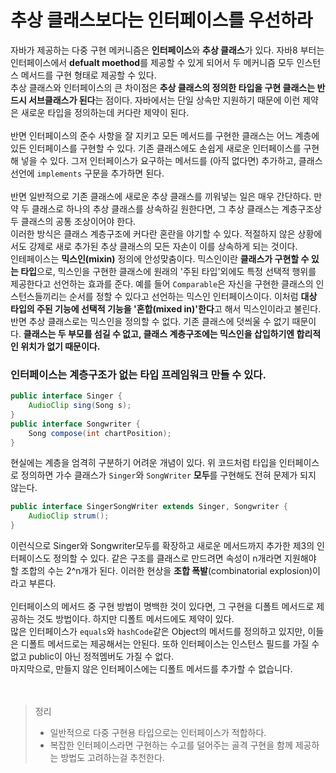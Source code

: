 # 추상 클래스보다는 인터페이스를 우선하라

자바가 제공하는 다중 구현 메커니즘은 **인터페이스**와 **추상 클래스**가 있다. 자바8 부터는 인터페이스에서 **defualt moethod**를 제공할 수 있게 되어서 두 메커니즘 모두 인스턴스 메서드를 구현 형태로 제공할 수 있다.<br>
추상 클래스와 인터페이스의 큰 차이점은 **추상 클래스의 정의한 타입을 구현 클래스는 반드시 서브클래스가 된다**는 점이다. 자바에서는 단일 상속만 지원하기 때문에 이런 제약은 새로운 타입을 정의하는데 커다란 제약이 된다.<br><br>
반면 인터페이스의 준수 사항을 잘 지키고 모든 메서드를 구현한 클래스는 어느 계층에 있든 인터페이스를 구현할 수 있다. 기존 클래스에도 손쉽게 새로운 인터페이스를 구현해 넣을 수 있다. 그저 인터페이스가 요구하는 메서드를 (아직 없다면) 추가하고, 클래스 선언에 `implements` 구문을 추가하면 된다.<br><br>
반면 일반적으로 기존 클래스에 새로운 추상 클래스를 끼워넣는 일은 매우 간단하다. 만약 두 클래스로 하나의 추상 클래스를 상속하길 원한다면, 그 추상 클래스는 계층구조상 두 클래스의 공통 조상이어야 한다.<br>
이러한 방식은 클래스 계층구조에 커다란 혼란을 야기할 수 있다. 적절하지 않은 상황에서도 강제로 새로 추가된 추상 클래스의 모든 자손이 이를 상속하게 되는 것이다.<br>
인테페이스는 **믹스인(mixin)** 정의에 안성맞춤이다. 믹스인이란 **클래스가 구현할 수 있는 타입**으로, 믹스인을 구현한 클래스에 원래의 '주된 타입'외에도 특정 선택적 행위를 제공한다고 선언하는 효과를 준다. 예를 들어 `Comparable`은 자신을 구현한 클래스의 인스턴스들끼리는 순서를 정할 수 있다고 선언하는 믹스인 인터페이스이다. 이처럼 **대상 타입의 주된 기능에 선택적 기능을 '혼합(mixed in)'한다**고 해서 믹스인이라고 불린다.<br>
반면 추상 클래스로는 믹스인을 정의할 수 없다. 기존 클래스에 덧씌울 수 없기 때문이다. **클래스는 두 부모를 섬길 수 없고, 클래스 계층구조에는 믹스인을 삽입하기엔 합리적인 위치가 없기 때문이다.**

### 인터페이스는 계층구조가 없는 타입 프레임워크 만들 수 있다.
``` java
public interface Singer {
    AudioClip sing(Song s);
}
public interface Songwriter {
    Song compose(int chartPosition);
}
```
현실에는 계층을 엄격히 구분하기 어려운 개념이 있다. 위 코드처럼 타입을 인터페이스로 정의하면 가수 클래스가 `Singer`와 `SongWriter` **모두**를 구현해도 전혀 문제가 되지 않는다.
``` java
public interface SingerSongWriter extends Singer, Songwriter {
    AudioClip strum();
}
```
이런식으로 Singer와 Songwriter모두를 확장하고 새로운 메서드까지 추가한 제3의 인터페이스도 정의할 수 있다. 같은 구조를 클래스로 만드려면 속성이 n개라면 지원해야 할 조합의 수는 2^n개가 된다. 이러한 현상을 **조합 폭발**(combinatorial explosion)이라고 부른다.
<br><br>
인터페이스의 메서드 중 구현 방법이 명백한 것이 있다면, 그 구현을 디폴트 메서드로 제공하는 것도 방법이다. 하지만 디폴트 메서드에도 제약이 있다. <br>
많은 인터페이스가 `equals`와 `hashCode`같은 Object의 메서드를 정의하고 있지만, 이들은 디폴트 메서드로는 제공해서는 안된다. 또하 인터페이스는 인스턴스 필드를 가질 수 없고 public이 아닌 정적멤버도 가질 수 없다. <br>
마지막으로, 만들지 않은 인터페이스에는 디폴트 메서드를 추가할 수 없습니다.<br>
<br><br>

> 정리
> - 일반적으로 다중 구현용 타입으로는 인터페이스가 적합하다.
> - 복잡한 인터페이스라면 구현하는 수고를 덜어주는 골격 구현을 함께 제공하는 방법도 고려하는걸 추천한다.